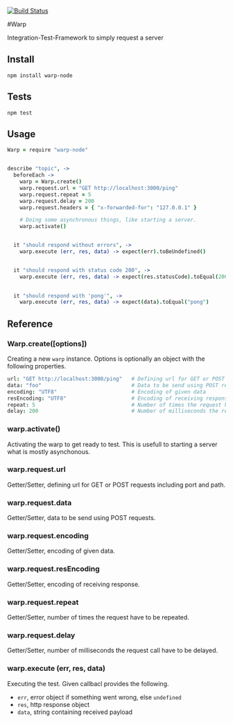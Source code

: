 [![Build Status](https://travis-ci.org/zyndiecate/warp-node.png)](https://travis-ci.org/zyndiecate/warp-node)

#Warp

Integration-Test-Framework to simply request a server


## Install

    npm install warp-node


## Tests

    npm test


## Usage

```coffeescript
Warp = require "warp-node"


describe "topic", ->
  beforeEach ->
    warp = Warp.create()
    warp.request.url = "GET http://localhost:3000/ping"
    warp.request.repeat = 5
    warp.request.delay = 200
    warp.request.headers = { "x-forwarded-for": "127.0.0.1" }

    # Doing some asynchronous things, like starting a server.
    warp.activate()


  it "should respond without errors", ->
    warp.execute (err, res, data) -> expect(err).toBeUndefined()


  it "should respond with status code 200", ->
    warp.execute (err, res, data) -> expect(res.statusCode).toEqual(200)
    

  it "should respond with 'pong'", ->
    warp.execute (err, res, data) -> expect(data).toEqual("pong")

```


## Reference


### Warp.create([options])

Creating a new `warp` instance. Options is optionally an object with the following properties.

```coffeescript
url: "GET http://localhost:3000/ping"   # Defining url for GET or POST requests including port and path
data: "foo"                             # Data to be send using POST requests
encoding: "UTF8"                        # Encoding of given data
resEncoding: "UTF8"                     # Encoding of receiving response
repeat: 5                               # Number of times the request have to be repeated
delay: 200                              # Number of milliseconds the request call have to be delayed
```

### warp.activate()

Activating the warp to get ready to test. This is usefull to starting a server what is mostly asynchonous.


### warp.request.url

Getter/Setter, defining url for GET or POST requests including port and path.


### warp.request.data

Getter/Setter, data to be send using POST requests.


### warp.request.encoding

Getter/Setter, encoding of given data.


### warp.request.resEncoding

Getter/Setter, encoding of receiving response.


### warp.request.repeat

Getter/Setter, number of times the request have to be repeated.


### warp.request.delay

Getter/Setter, number of milliseconds the request call have to be delayed.


### warp.execute (err, res, data)

Executing the test. Given callbacl provides the following.

* `err`, error object if something went wrong, else `undefined`
* `res`, http response object
* `data`, string containing received payload
